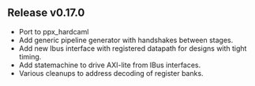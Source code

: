 ## Release v0.17.0

- Port to ppx_hardcaml 
- Add generic pipeline generator with handshakes between stages.
- Add new Ibus interface with registered datapath for designs with tight timing.
- Add statemachine to drive AXI-lite from IBus interfaces.
- Various cleanups to address decoding of register banks.
